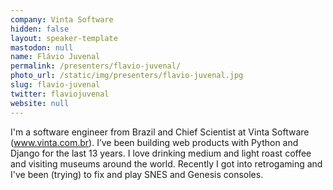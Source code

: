 ```yaml
---
company: Vinta Software
hidden: false
layout: speaker-template
mastodon: null
name: Flávio Juvenal
permalink: /presenters/flavio-juvenal/
photo_url: /static/img/presenters/flavio-juvenal.jpg
slug: flavio-juvenal
twitter: flaviojuvenal
website: null
---
```


I'm a software engineer from Brazil and Chief Scientist at Vinta Software (www.vinta.com.br). I’ve been building web products with Python and Django for the last 13 years. I love drinking medium and light roast coffee and visiting museums around the world. Recently I got into retrogaming and I've been (trying) to fix and play SNES and Genesis consoles.
